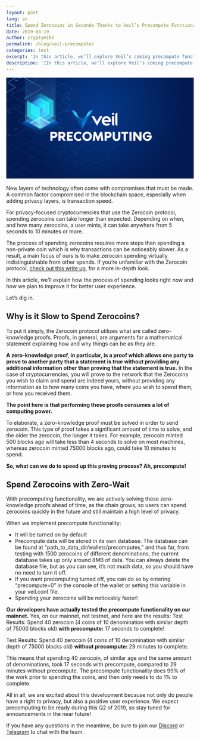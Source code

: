 ```yaml
---
layout: post
lang: en
title: Spend Zerocoins in Seconds Thanks to Veil’s Precompute Functionality
date: 2019-03-19
author: cryptymike
permalink: /blog/veil-precompute/
categories: test
excerpt: 'In this article, we’ll explore Veil’s coming precompute functionality.'
description: 'IIn this article, we’ll explore Veil’s coming precompute functionality.'
---
```


![](/uploads/blog/precompute.png)

New layers of technology often come with compromises that must be made. A common factor compromised in the blockchain space, especially when adding privacy layers, is transaction speed. 

For privacy-focused cryptocurrencies that use the Zerocoin protocol, spending zerocoins can take longer than expected. Depending on when, and how many zerocoins, a user mints, it can take anywhere from 5 seconds to 10 minutes or more. 

The process of spending zerocoins requires more steps than spending a non-private coin which is why transactions can be noticeably slower. As a result, a main focus of ours is to make zerocoin spending virtually indistinguishable from other spends. If you’re unfamiliar with the Zerocoin protocol, [check out this write up](https://veil-project.com/blog/understanding-zerocoin/), for a more in-depth look.

In this article, we’ll explain how the process of spending looks right now and how we plan to improve it for better user experience.  

Let’s dig in. 



## Why is it Slow to Spend Zerocoins?


To put it simply, the Zerocoin protocol utilizes what are called zero-knowledge proofs. Proofs, in general, are arguments for a mathematical statement explaining how and why things can be as they are. 

**A zero-knowledge proof, in particular, is a proof which allows one party to prove to another party that a statement is true without providing any additional information other than proving that the statement is true.** In the case of cryptocurrencies, you will prove to the network that the Zerocoins you wish to claim and spend are indeed yours, without providing any information as to how many coins you have, where you wish to spend them, or how you received them. 

**The point here is that performing these proofs consumes a lot of computing power.** 

To elaborate, a zero-knowledge proof must be solved in order to send zerocoin. This type of proof takes a significant amount of time to solve, and the older the zerocoin, the longer it takes. For example, zerocoin minted 500 blocks ago will take less than 4 seconds to solve on most machines, whereas zerocoin minted 75000 blocks ago, could take 10 minutes to spend. 

**So, what can we do to speed up this proving process? Ah, precompute!** 


## Spend Zerocoins with Zero-Wait


With precomputing functionality, we are actively solving these zero-knowledge proofs ahead of time, as the chain grows, so users can spend zerocoins quickly in the future and still maintain a high level of privacy.

When we implement precompute functionality:

- It will be turned on by default 
- Precompute data will be stored in its own database. The database can be found at "path_to_data_dir/wallets/precomputes," and thus far, from testing with 1500 zerocoins of different denominations, the current database takes up only around 8MB of data. You can always delete the database file, but as you can see, it’s not much data, so you should have no need to turn it off.
- If you want precomputing turned off, you can do so by entering “precompute=0” in the console of the wallet or setting this variable in your veil.conf file.
- Spending your zerocoins will be noticeably faster!


**Our developers have actually tested the precompute functionality on our mainnet.** Yes, on our mainnet, not testnet, and here are the results:
Test Results: Spend 40 zerocoin (4 coins of 10 denomination with similar depth of 75000 blocks old) **with precompute:** 17 seconds to complete! 

Test Results: Spend 40 zerocoin (4 coins of 10 denomination with similar depth of 75000 blocks old) **without precompute:** 29 minutes to complete.

This means that spending 40 zerocoin, of similar age and the same amount of denominations, took 17 seconds with precompute, compared to 29 minutes without precompute. The precompute functionality does 99% of the work prior to spending the coins, and then only needs to do 1% to complete. 

All in all, we are excited about this development because not only do people have a right to privacy, but also a positive user experience. We expect precomputing to be ready during this Q2 of 2019, so stay tuned for announcements in the near future!

If you have any questions in the meantime, be sure to join our [Discord](https://discordapp.com/invite/Ywyb9hs) or [Telegram](https://t.me/VEILProject) to chat with the team. 